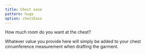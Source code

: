 ```yaml
---
title: Chest ease
pattern: hugo
option: chestEase
---
```


How much room do you want at the chest?

Whatever value you provide here will simply be added to your chest circumference measurement when drafting the garment.
